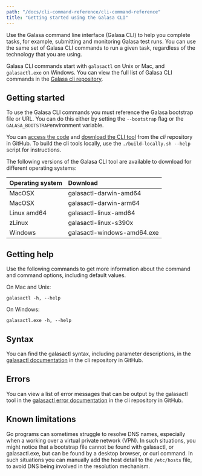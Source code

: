 ```yaml
---
path: "/docs/cli-command-reference/cli-command-reference"
title: "Getting started using the Galasa CLI"
---
```


Use the Galasa command line interface (Galasa CLI) to help you complete tasks, for example, submitting and monitoring Galasa test runs. You can use the same set of Galasa CLI commands to run a given task, regardless of the technology that you are using. 

Galasa CLI commands start with `galasactl` on Unix or Mac, and `galasactl.exe` on Windows. You can view the full list of Galasa CLI commands in the [Galasa cli repository](https://github.com/galasa-dev/cli/tree/main/docs/generated).

## Getting started 

To use the Galasa CLI commands you must reference the Galasa bootstrap file or URL. You can do this either by setting the `--bootstrap` flag or the `GALASA_BOOTSTRAP`environment variable.

You can [access the code](https://github.com/galasa-dev/cli) and [download the CLI tool](https://github.com/galasa-dev/cli/releases) from the _cli_ repository in GitHub. To build the cli tools locally, use the `./build-locally.sh --help` script for instructions.

The following versions of the Galasa CLI tool are available to download for different operating systems:

| Operating system  |  Download  |
| :---- | :-------- | 
| MacOSX  | galasactl-darwin-amd64 |
| MacOSX  | galasactl-darwin-arm64 |
| Linux amd64 | galasactl-linux-amd64 | 
| zLinux  | galasactl-linux-s390x | 
| Windows | galasactl-windows-amd64.exe | 


## Getting help

Use the following commands to get more information about the command and command options, including default values.

On Mac and Unix:

```
galasactl -h, --help 
```

On Windows:

```
galasactl.exe -h, --help 
```

## Syntax

You can find the galasactl syntax, including parameter descriptions, in the [galasactl documentation](https://github.com/galasa-dev/cli/blob/main/docs/generated/galasactl.md) in the cli repository in GitHub. 

## Errors

You can view a list of error messages that can be output by the galasactl tool in the [galasactl error documentation](https://github.com/galasa-dev/cli/blob/main/docs/generated/errors-list.md) in the cli repository in GitHub. 

## Known limitations

Go programs can sometimes struggle to resolve DNS names, especially when a working over a virtual private network (VPN). In such situations, you might notice that a bootstrap file cannot be found with galasactl, or galasactl.exe, but can be found by a desktop browser, or curl command. In such situations you can manually add the host detail to the `/etc/hosts` file, to avoid DNS being involved in the resolution mechanism.




